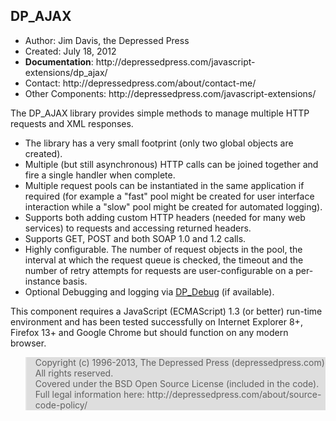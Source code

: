 <h2>DP_AJAX</h2>

<ul>	<li>Author: Jim Davis, the Depressed Press</li>
	<li>Created: July 18, 2012</li>
	<li><b>Documentation</b>: http://depressedpress.com/javascript-extensions/dp_ajax/</li>
	<li>Contact: http://depressedpress.com/about/contact-me/</li>
	<li>Other Components: http://depressedpress.com/javascript-extensions/</li>
</ul>

<p>The DP_AJAX library provides simple methods to manage multiple HTTP requests and XML responses.</p>

<ul>	<li>The library has a very small footprint (only two global objects are created).</li>
	<li>Multiple (but still asynchronous) HTTP calls can be joined together and fire a single handler when complete.</li>
	<li>Multiple request pools can be instantiated in the same application if required (for example a "fast" pool might be created for user interface interaction while a "slow" pool might be created for automated logging).</li>
	<li>Supports both adding custom HTTP headers (needed for many web services) to requests and accessing returned headers.</li>
	<li>Supports GET, POST and both SOAP 1.0 and 1.2 calls.</li>
	<li>Highly configurable.  The number of request objects in the pool, the interval at which the request queue is checked, the timeout and the number of retry attempts for requests are user-configurable on a per-instance basis.</li>
	<li>Optional Debugging and logging via <a href="http://depressedpress.com/javascript-extensions/dp_debug/">DP_Debug</a> (if available).</li>
</ul>

<p>This component requires a JavaScript (ECMAScript) 1.3 (or better) run-time environment and has been tested successfully on Internet Explorer 8+, Firefox 13+ and Google Chrome but should function on any modern browser.</p>

<blockquote style="background: #dedede;">
Copyright (c) 1996-2013, The Depressed Press (depressedpress.com)
<br />
All rights reserved.
<br />
Covered under the BSD Open Source License (included in the code).  Full legal information here: http://depressedpress.com/about/source-code-policy/
</blockquote>